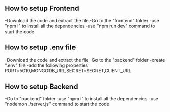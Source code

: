 ## How to setup Frontend
-Download the code and extract the file
-Go to the "frontend" folder
-use "npm i" to install all the dependencies
-use "npm run dev" command to start the code

## How to setup .env file
-Download the code and extract the file
-Go to the "backend" folder
-create ".env" file
-add the following properties PORT=5010,MONGODB_URL,SECRET=SECRET,CLIENT_URL 

## How to setup Backend
-Go to "backend" folder
-use "npm i" to install all the dependencies
-use "nodemon ./server.js" command to start the code 